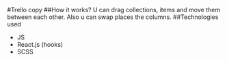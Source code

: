 #Trello copy
##How it works?
U can drag collections, items and move them between each other. Also u can swap places the columns.
##Technologies used
* JS
* React.js (hooks)
* SCSS